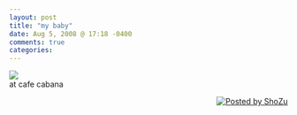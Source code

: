 ```yaml
---
layout: post
title: "my baby"
date: Aug 5, 2008 @ 17:18 -0400
comments: true
categories:
---
```


<a href="http://media2.shozu.com/cache/portal/media/51b3203/16777226"><img src="http://media2.shozu.com/cache/portal/media/51b3203/16777226_journal" /></a><br/>at cafe cabana<p align="right" ><a href="http://www.shozu.com/portal/?utm_source=upload&amp;utm_medium=graphic&amp;utm_campaign=upload_graphic/" target="_blank" ><img src="http://www.shozu.com/resources/messages/logo_blog.gif" alt="Posted by ShoZu" border="0" /></a></p>
